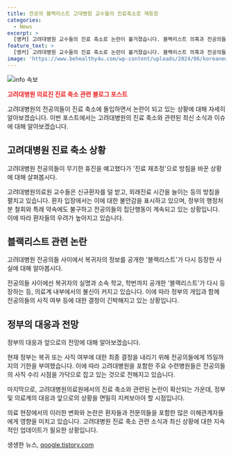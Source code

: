 ```yaml
---
title: 전공의 블랙리스트 고대병원 교수들의 진료축소로 재등장
categories:
  - News
excerpt: >
  [앵커] 고려대병원 교수들의 진료 축소로 논란이 불거졌습니다. 블랙리스트 의혹과 전공의들의 집단행동이 환자들의 불안을 증폭시키고 있습니다. 정부의 행정처분 철회와 특례 약속에도 불구하고 전공의들의 사직 여부 결정은 15일까지로 향하고 있습니다. TV 홍서현입니다.
feature_text: >
  [앵커] 고려대병원 교수들의 진료 축소로 논란이 불거졌습니다. 블랙리스트 의혹과 전공의들의 집단행동이 환자들의 불안을 증폭시키고 있습니다. 정부의 행정처분 철회와 특례 약속에도 불구하고 전공의들의 사직 여부 결정은 15일까지로 향하고 있습니다. TV 홍서현입니다.
image: 'https://www.behealthy4u.com/wp-content/uploads/2024/06/koreanews.jpg'
---
```


<p><img src="https://www.behealthy4u.com/wp-content/uploads/2024/06/koreanews.jpg" alt="info 속보" /></p>

<p><b><span style="color: #ee2323;">고려대병원 의료진 진료 축소 관련 블로그 포스트</span></b></p>

<p>고려대병원의 전공의들이 진료 축소에 돌입하면서 논란이 되고 있는 상황에 대해 자세히 알아보겠습니다. 이번 포스트에서는 고려대병원의 진료 축소와 관련된 최신 소식과 이슈에 대해 알아보겠습니다.</p>

<h2 data-ke-size="size26">고려대병원 진료 축소 상황</h2>

<p>고려대병원 전공의들이 무기한 휴진을 예고했다가 '진료 재조정'으로 방침을 바꾼 상황에 대해 살펴봅시다.</p>

<p data-ke-size="size16">고려대병원의료원 교수들은 신규환자를 덜 받고, 외래진료 시간을 늘이는 등의 방침을 펼치고 있습니다. 환자 입장에서는 이에 대한 불안감을 표시하고 있으며, 정부의 행정처분 철회와 특례 약속에도 불구하고 전공의들의 집단행동이 계속되고 있는 상황입니다. 이에 따라 환자들의 우려가 높아지고 있습니다.</p>

<h2 data-ke-size="size26">블랙리스트 관련 논란</h2>

<p>고려대병원 전공의들 사이에서 복귀자의 정보를 공개한 '블랙리스트'가 다시 등장한 사실에 대해 알아봅시다.</p>

<p data-ke-size="size16">전공의들 사이에선 복귀자의 실명과 소속 학교, 학번까지 공개한 '블랙리스트'가 다시 등장하는 등, 의료계 내부에서의 불신이 커지고 있습니다. 이에 따라 정부의 개입과 함께 전공의들의 사직 여부 등에 대한 결정이 긴박해지고 있는 상황입니다.</p>

<h2 data-ke-size="size26">정부의 대응과 전망</h2>

<p>정부의 대응과 앞으로의 전망에 대해 알아보겠습니다.</p>

<p data-ke-size="size16">현재 정부는 복귀 또는 사직 여부에 대한 최종 결정을 내리기 위해 전공의들에게 15일까지의 기한을 부여했습니다. 이에 따라 고려대병원을 포함한 주요 수련병원들은 전공의들의 사직 수리 시점을 가닥으로 잡고 있는 것으로 전해지고 있습니다.</p>

<p>마지막으로, 고려대병원의료원에서의 진료 축소와 관련된 논란이 확산되는 가운데, 정부 및 의료계의 대응과 앞으로의 상황을 면밀히 지켜보아야 할 시점입니다.</p>

<p>의료 현장에서의 이러한 변화와 논란은 환자들과 전문의들을 포함한 많은 이해관계자들에게 영향을 미치고 있습니다. 고려대병원 진료 축소 관련 소식과 최신 상황에 대한 지속적인 업데이트가 필요한 상황입니다.</p>
생생한 뉴스, <a href="https://qoogle.tistory.com" rel="dofollow">qoogle.tistory.com</a>


